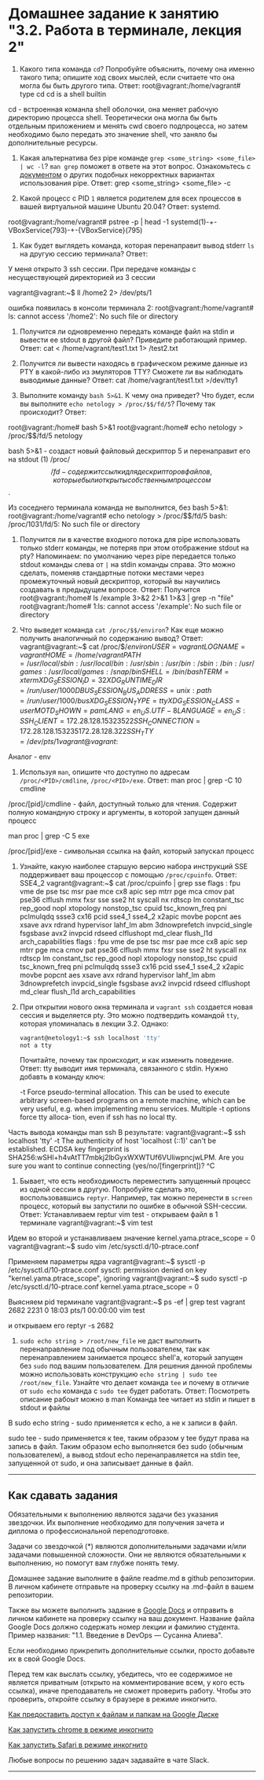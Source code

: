 # Домашнее задание к занятию "3.2. Работа в терминале, лекция 2"

1. Какого типа команда `cd`? Попробуйте объяснить, почему она именно такого типа; опишите ход своих мыслей, если считаете что она могла бы быть другого типа.
Ответ:
root@vagrant:/home/vagrant# type cd
cd is a shell builtin 

cd - встроенная команла shell оболочки, она меняет рабочую директорию процесса shell. Теоретически она могла бы быть отдельным приложением и менять cwd своего подпроцесса, но затем необходимо было передать это значение shell, что заняло бы дополнительные ресурсы. 


1. Какая альтернатива без pipe команде `grep <some_string> <some_file> | wc -l`? `man grep` поможет в ответе на этот вопрос. Ознакомьтесь с [документом](http://www.smallo.ruhr.de/award.html) о других подобных некорректных вариантах использования pipe.
Ответ:
grep <some_string> <some_file> -c



1. Какой процесс с PID `1` является родителем для всех процессов в вашей виртуальной машине Ubuntu 20.04?
Ответ:
systemd.

root@vagrant:/home/vagrant# pstree -p | head -1
systemd(1)-+-VBoxService(793)-+-{VBoxService}(795)



1. Как будет выглядеть команда, которая перенаправит вывод stderr `ls` на другую сессию терминала?
Ответ:

У меня открыто 3 ssh сессии. При передаче команды с несуществующей директорией из 3 сессии

vagrant@vagrant:~$ ll /home2 2> /dev/pts/1

ошибка появилась в консоли терминала 2:
root@vagrant:/home/vagrant# ls: cannot access '/home2': No such file or directory


1. Получится ли одновременно передать команде файл на stdin и вывести ее stdout в другой файл? Приведите работающий пример.
Ответ:
cat < /home/vagrant/test1.txt 1> /test2.txt

1. Получится ли вывести находясь в графическом режиме данные из PTY в какой-либо из эмуляторов TTY? Сможете ли вы наблюдать выводимые данные?
Ответ:
cat /home/vagrant/test1.txt >/dev/tty1


1. Выполните команду `bash 5>&1`. К чему она приведет? Что будет, если вы выполните `echo netology > /proc/$$/fd/5`? Почему так происходит?
Ответ:

root@vagrant:/home# bash 5>&1
root@vagrant:/home# echo netology > /proc/$$/fd/5
netology

bash 5>&1 - создаст новый файловый дескриптор 5 и перенаправит его на stdout (1) 
/proc/$$/fd - содержит ссылки для дескрипторов файлов, которые были открыты собственным процессом $$.

Из соседнего терминала команда не выполнится, без bash 5>&1:
root@vagrant:/home/vagrant# echo netology > /proc/$$/fd/5
bash: /proc/1031/fd/5: No such file or directory

1. Получится ли в качестве входного потока для pipe использовать только stderr команды, не потеряв при этом отображение stdout на pty? Напоминаем: по умолчанию через pipe передается только stdout команды слева от `|` на stdin команды справа.
Это можно сделать, поменяв стандартные потоки местами через промежуточный новый дескриптор, который вы научились создавать в предыдущем вопросе.
Ответ:
Получится
root@vagrant:/home#  ls /example 3>&2 2>&1 1>&3 | grep -n "file"
root@vagrant:/home#  1:ls: cannot access '/example': No such file or directory


1. Что выведет команда `cat /proc/$$/environ`? Как еще можно получить аналогичный по содержанию вывод?
Ответ:
vagrant@vagrant:~$ cat /proc/$$/environ
USER=vagrantLOGNAME=vagrantHOME=/home/vagrantPATH=/usr/local/sbin:/usr/local/bin:/usr/sbin:/usr/bin:/sbin:/bin:/usr/games:/usr/local/games:/snap/binSHELL=/bin/bashTERM=xtermXDG_SESSION_ID=32XDG_RUNTIME_DIR=/run/user/1000DBUS_SESSION_BUS_ADDRESS=unix:path=/run/user/1000/busXDG_SESSION_TYPE=ttyXDG_SESSION_CLASS=userMOTD_SHOWN=pamLANG=en_US.UTF-8LANGUAGE=en_US:SSH_CLIENT=172.28.128.1 53235 22SSH_CONNECTION=172.28.128.1 53235 172.28.128.3 22SSH_TTY=/dev/pts/1vagrant@vagrant:~$ 

Аналог - env


1. Используя `man`, опишите что доступно по адресам `/proc/<PID>/cmdline`, `/proc/<PID>/exe`.
Ответ:
man proc | grep -C 10 cmdline

/proc/[pid]/cmdline - файл, доступный только для чтения. Содержит полную командную строку и аргументы, в которой запущен данный процесс

man proc | grep -C 5 exe

/proc/[pid]/exe - символьная ссылка на файл, который запускал процесс

1. Узнайте, какую наиболее старшую версию набора инструкций SSE поддерживает ваш процессор с помощью `/proc/cpuinfo`.
Ответ:
SSE4_2
vagrant@vagrant:~$ cat /proc/cpuinfo | grep sse
flags           : fpu vme de pse tsc msr pae mce cx8 apic sep mtrr pge mca cmov pat pse36 clflush mmx fxsr sse sse2 ht syscall nx rdtscp lm constant_tsc rep_good nopl xtopology nonstop_tsc cpuid tsc_known_freq pni pclmulqdq ssse3 cx16 pcid sse4_1 sse4_2 x2apic movbe popcnt aes xsave avx rdrand hypervisor lahf_lm abm 3dnowprefetch invpcid_single fsgsbase avx2 invpcid rdseed clflushopt md_clear flush_l1d arch_capabilities
flags           : fpu vme de pse tsc msr pae mce cx8 apic sep mtrr pge mca cmov pat pse36 clflush mmx fxsr sse sse2 ht syscall nx rdtscp lm constant_tsc rep_good nopl xtopology nonstop_tsc cpuid tsc_known_freq pni pclmulqdq ssse3 cx16 pcid sse4_1 sse4_2 x2apic movbe popcnt aes xsave avx rdrand hypervisor lahf_lm abm 3dnowprefetch invpcid_single fsgsbase avx2 invpcid rdseed clflushopt md_clear flush_l1d arch_capabilities

1. При открытии нового окна терминала и `vagrant ssh` создается новая сессия и выделяется pty. Это можно подтвердить командой `tty`, которая упоминалась в лекции 3.2. Однако:

    ```bash
	vagrant@netology1:~$ ssh localhost 'tty'
	not a tty
    ```

	Почитайте, почему так происходит, и как изменить поведение.
Ответ:
tty выводит имя терминала, связанного с stdin. Нужно добавть в команду ключ:

     -t      Force pseudo-terminal allocation.  This can be used to execute arbitrary
             screen-based programs on a remote machine, which can be very useful, e.g.
             when implementing menu services.  Multiple -t options force tty alloca‐
             tion, even if ssh has no local tty.

Часть вывода команды man ssh 
В результате:
vagrant@vagrant:~$ ssh localhost 'tty' -t
The authenticity of host 'localhost (::1)' can't be established.
ECDSA key fingerprint is SHA256:wSHl+h4vAtTT7mbkj2lbGyxWXWTUf6VUliwpncjwLPM.
Are you sure you want to continue connecting (yes/no/[fingerprint])? ^C


1. Бывает, что есть необходимость переместить запущенный процесс из одной сессии в другую. Попробуйте сделать это, воспользовавшись `reptyr`. Например, так можно перенести в `screen` процесс, который вы запустили по ошибке в обычной SSH-сессии.
Ответ:
Устанавливаем reptur
vim test - открываем файл в 1 терминале
vagrant@vagrant:~$ vim test

Идем во второй и устанавливаем значение kernel.yama.ptrace_scope = 0
vagrant@vagrant:~$ sudo vim /etc/sysctl.d/10-ptrace.conf

Применяем параметры ядра
vagrant@vagrant:~$ sysctl -p /etc/sysctl.d/10-ptrace.conf
sysctl: permission denied on key "kernel.yama.ptrace_scope", ignoring
vagrant@vagrant:~$ sudo sysctl -p /etc/sysctl.d/10-ptrace.conf
kernel.yama.ptrace_scope = 0

Выясняем pid  терминале
vagrant@vagrant:~$ ps -ef | grep test
vagrant     2682    2231  0 18:03 pts/1    00:00:00 vim test

и открываем его
reptyr -s 2682

1. `sudo echo string > /root/new_file` не даст выполнить перенаправление под обычным пользователем, так как перенаправлением занимается процесс shell'а, который запущен без `sudo` под вашим пользователем. Для решения данной проблемы можно использовать конструкцию `echo string | sudo tee /root/new_file`. Узнайте что делает команда `tee` и почему в отличие от `sudo echo` команда с `sudo tee` будет работать.
Ответ:
Посмотреть описание рабоыт можно в man
Команда tee читает из stdin и пишет в stdout и файлы

В sudo echo string - sudo применяется к echo, а не к записи в файл.

sudo tee - sudo применяется к tee, таким образом у tee будут права на запись в файл. Таким образом echo выполняется без sudo (обычным пользователем), а вывод stdout echo перенаправляется на stdin tee, запущенной от sudo, и она записывает данные в файл.

 
 ---

## Как сдавать задания

Обязательными к выполнению являются задачи без указания звездочки. Их выполнение необходимо для получения зачета и диплома о профессиональной переподготовке.

Задачи со звездочкой (*) являются дополнительными задачами и/или задачами повышенной сложности. Они не являются обязательными к выполнению, но помогут вам глубже понять тему.

Домашнее задание выполните в файле readme.md в github репозитории. В личном кабинете отправьте на проверку ссылку на .md-файл в вашем репозитории.

Также вы можете выполнить задание в [Google Docs](https://docs.google.com/document/u/0/?tgif=d) и отправить в личном кабинете на проверку ссылку на ваш документ.
Название файла Google Docs должно содержать номер лекции и фамилию студента. Пример названия: "1.1. Введение в DevOps — Сусанна Алиева".

Если необходимо прикрепить дополнительные ссылки, просто добавьте их в свой Google Docs.

Перед тем как выслать ссылку, убедитесь, что ее содержимое не является приватным (открыто на комментирование всем, у кого есть ссылка), иначе преподаватель не сможет проверить работу. Чтобы это проверить, откройте ссылку в браузере в режиме инкогнито.

[Как предоставить доступ к файлам и папкам на Google Диске](https://support.google.com/docs/answer/2494822?hl=ru&co=GENIE.Platform%3DDesktop)

[Как запустить chrome в режиме инкогнито ](https://support.google.com/chrome/answer/95464?co=GENIE.Platform%3DDesktop&hl=ru)

[Как запустить  Safari в режиме инкогнито ](https://support.apple.com/ru-ru/guide/safari/ibrw1069/mac)

Любые вопросы по решению задач задавайте в чате Slack.

---
